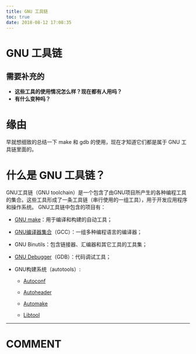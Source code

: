 ```yaml
---
title: GNU 工具链
toc: true
date: 2018-08-12 17:08:35
---
```

# GNU 工具链


## 需要补充的

* **这些工具的使用情况怎么样？现在都有人用吗？**
* **有什么变种吗？**



# 缘由


早就想细致的总结一下 make 和 gdb 的使用，现在才知道它们都是属于 GNU 工具链里面的。




# 什么是 GNU 工具链？


GNU工具链（GNU toolchain）是一个包含了由GNU项目所产生的各种编程工具的集合。这些工具形成了一条工具链（串行使用的一组工具），用于开发应用程序和操作系统。 GNU工具链中包含的项目有：




  * [GNU make](http://zh.wikipedia.org/wiki/Make)：用于编译和构建的自动工具；


  * [GNU编译器集合](http://zh.wikipedia.org/wiki/Gcc)（GCC）：一组多种编程语言的编译器；


  * GNU Binutils：包含链接器、汇编器和其它工具的工具集；


  * [GNU Debugger](http://zh.wikipedia.org/wiki/GDB)（GDB）：代码调试工具；


  * GNU构建系统（autotools）:


    * [Autoconf](http://zh.wikipedia.org/wiki/Autoconf)


    * [Autoheader](http://zh.wikipedia.org/w/index.php?title=Autoheader&action=edit&redlink=1)


    * [Automake](http://zh.wikipedia.org/wiki/Automake)


    * [Libtool](http://zh.wikipedia.org/wiki/Libtool)

























* * *





# COMMENT
